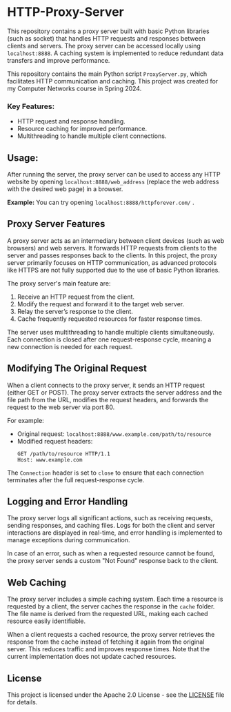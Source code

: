 # HTTP-Proxy-Server

This repository contains a proxy server built with basic Python libraries (such as socket) that handles HTTP requests and responses between clients and servers. The proxy server can be accessed locally using `localhost:8888`. A caching system is implemented to reduce redundant data transfers and improve performance.

This repository contains the main Python script `ProxyServer.py`, which facilitates HTTP communication and caching. This project was created for my Computer Networks course in Spring 2024.

### Key Features:
- HTTP request and response handling.
- Resource caching for improved performance.
- Multithreading to handle multiple client connections.


## Usage:
After running the server, the proxy server can be used to access any HTTP website by opening `localhost:8888/web_address` (replace the web address with the desired web page) in a browser.

**Example:** You can try opening `localhost:8888/httpforever.com/` .


## Proxy Server Features

A proxy server acts as an intermediary between client devices (such as web browsers) and web servers. It forwards HTTP requests from clients to the server and passes responses back to the clients.
In this project, the proxy server primarily focuses on HTTP communication, as advanced protocols like HTTPS are not fully supported due to the use of basic Python libraries.

The proxy server's main feature are:
1. Receive an HTTP request from the client.
2. Modify the request and forward it to the target web server.
3. Relay the server’s response to the client.
4. Cache frequently requested resources for faster response times.

The server uses multithreading to handle multiple clients simultaneously. Each connection is closed after one request-response cycle, meaning a new connection is needed for each request.


## Modifying The Original Request

When a client connects to the proxy server, it sends an HTTP request (either GET or POST). The proxy server extracts the server address and the file path from the URL, modifies the request headers, and forwards the request to the web server via port 80.

For example:
- Original request: `localhost:8888/www.example.com/path/to/resource`
- Modified request headers:
    ```http
    GET /path/to/resource HTTP/1.1
    Host: www.example.com
    ```

The `Connection` header is set to `close` to ensure that each connection terminates after the full request-response cycle.


## Logging and Error Handling

The proxy server logs all significant actions, such as receiving requests, sending responses, and caching files. Logs for both the client and server interactions are displayed in real-time, and error handling is implemented to manage exceptions during communication.

In case of an error, such as when a requested resource cannot be found, the proxy server sends a custom "Not Found" response back to the client.


## Web Caching

The proxy server includes a simple caching system. Each time a resource is requested by a client, the server caches the response in the `cache` folder. The file name is derived from the requested URL, making each cached resource easily identifiable.

When a client requests a cached resource, the proxy server retrieves the response from the cache instead of fetching it again from the original server. This reduces traffic and improves response times. Note that the current implementation does not update cached resources.


## License
This project is licensed under the Apache 2.0 License - see the [LICENSE](LICENSE) file for details.

